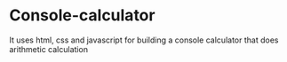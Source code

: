 # Console-calculator
It uses html, css and javascript for building a console calculator that does arithmetic calculation
